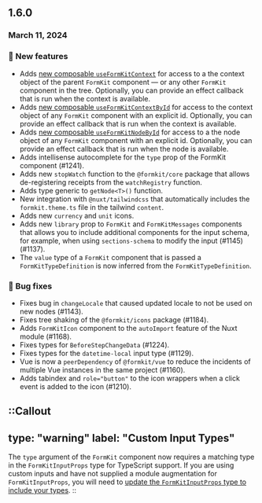 ## 1.6.0

### March 11, 2024

### 💪 New features

- Adds [new composable `useFormKitContext`](/inputs/form#composables) for access to a the context object of the parent `FormKit` component — or any other `FormKit` component in the tree. Optionally, you can provide an effect callback that is run when the context is available.
- Adds [new composable `useFormKitContextById`](/inputs/form#composables) for access to the context object of any `FormKit` component with an explicit id. Optionally, you can provide an effect callback that is run when the context is available.
- Adds [new composable `useFormKitNodeById`](/inputs/form#composables) for access to a the node object of any `FormKit` component with an explicit id. Optionally, you can provide an effect callback that is run when the node is available.
- Adds intellisense autocomplete for the `type` prop of the FormKit component (#1241).
- Adds new `stopWatch` function to the `@formkit/core` package that allows de-registering receipts from the `watchRegistry` function.
- Adds type generic to `getNode<T>()` function.
- New integration with `@nuxt/tailwindcss` that automatically includes the `formkit.theme.ts` file in the tailwind `content`.
- Adds new `currency` and `unit` icons.
- Adds new `library` prop to `FormKit` and `FormKitMessages` components that allows you to include additional components for the input schema, for example, when using `sections-schema` to modify the input (#1145) (#1137).
- The `value` type of a `FormKit` component that is passed a `FormKitTypeDefinition` is now inferred from the `FormKitTypeDefinition`.

### 🐛 Bug fixes

- Fixes bug in `changeLocale` that caused updated locale to not be used on new nodes (#1143).
- Fixes tree shaking of the `@formkit/icons` package (#1184).
- Adds `FormKitIcon` component to the `autoImport` feature of the Nuxt module (#1168).
- Fixes types for `BeforeStepChangeData` (#1224).
- Fixes types for the `datetime-local` input type (#1129).
- Vue is now a `peerDependency` of `@formkit/vue` to reduce the incidents of multiple Vue instances in the same project (#1160).
- Adds tabindex and `role="button"` to the icon wrappers when a click event is added to the icon (#1210).


::Callout
---
type: "warning"
label: "Custom Input Types"
---
The `type` argument of the `FormKit` component now requires a matching type in the `FormKitInputProps` type for TypeScript support. If you are using custom inputs and have not supplied a module augmentation for `FormKitInputProps`, you will need to [update the `FormKitInputProps` type to include your types](/essentials/custom-inputs).
::
